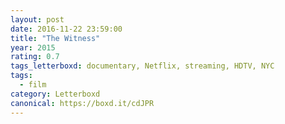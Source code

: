 ```yaml
---
layout: post 
date: 2016-11-22 23:59:00
title: "The Witness"
year: 2015
rating: 0.7
tags_letterboxd: documentary, Netflix, streaming, HDTV, NYC
tags:
  - film
category: Letterboxd
canonical: https://boxd.it/cdJPR
---
```

